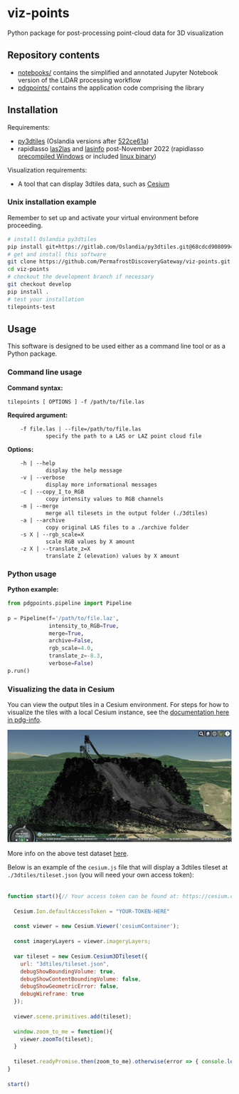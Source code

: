 # viz-points
Python package for post-processing point-cloud data for 3D visualization

## Repository contents

- [notebooks/](notebooks/) contains the simplified and annotated Jupyter Notebook version of the LiDAR processing workflow
- [pdgpoints/](pdgpoints/) contains the application code comprising the library

## Installation

Requirements:
- [py3dtiles](https://gitlab.com/oslandia/py3dtiles) (Oslandia versions after [522ce61a](https://gitlab.com/Oslandia/py3dtiles/-/blob/522ce61a0c2cbeb496ba4862e14477bb941b23a3/py3dtiles/merger.py))
- rapidlasso [las2las](https://rapidlasso.com/lastools/las2las/) and [lasinfo](https://rapidlasso.com/lastools/lasinfo/) post-November 2022 (rapidlasso [precompiled Windows](https://github.com/LAStools/LAStools/blob/master/README.md#links) or included [linux binary](https://rapidlasso.de/release-of-lastoolslinux/))

Visualization requirements:
- A tool that can display 3dtiles data, such as [Cesium](https://cesium.com)

### Unix installation example

Remember to set up and activate your virtual environment before proceeding.

```bash
# install Oslandia py3dtiles
pip install git+https://gitlab.com/Oslandia/py3dtiles.git@68cdcd9080994d38614d3aa5db75cea2456298cf
# get and install this software
git clone https://github.com/PermafrostDiscoveryGateway/viz-points.git
cd viz-points
# checkout the development branch if necessary
git checkout develop
pip install .
# test your installation
tilepoints-test
```

## Usage

This software is designed to be used either as a command line tool or as a Python package.

### Command line usage

**Command syntax:**
```
tilepoints [ OPTIONS ] -f /path/to/file.las
```

**Required argument:**
```
    -f file.las | --file=/path/to/file.las
            specify the path to a LAS or LAZ point cloud file
```

**Options:**
```
    -h | --help
            display the help message
    -v | --verbose
            display more informational messages
    -c | --copy_I_to_RGB
            copy intensity values to RGB channels
    -m | --merge
            merge all tilesets in the output folder (./3dtiles)
    -a | --archive
            copy original LAS files to a ./archive folder
    -s X | --rgb_scale=X
            scale RGB values by X amount
    -z X | --translate_z=X
            translate Z (elevation) values by X amount
```

### Python usage

**Python example:**
```python
from pdgpoints.pipeline import Pipeline

p = Pipeline(f='/path/to/file.laz',
             intensity_to_RGB=True,
             merge=True,
             archive=False,
             rgb_scale=4.0,
             translate_z=-8.3,
             verbose=False)
p.run()
```

### Visualizing the data in Cesium

You can view the output tiles in a Cesium environment. For steps for how to visualize the tiles with a local Cesium instance, see the [documentation here in pdg-info](https://github.com/julietcohen/pdg-info/blob/main/05_displaying-the-tiles.md#option-1-run-cesium-locally).

![Test dataset](pdgpoints/testdata/lp.png)

More info on the above test dataset [here](pdgpoints/testdata/README.md).

Below is an example of the `cesium.js` file that will display a 3dtiles tileset at `./3dtiles/tileset.json` (you will need your own access token):


```javascript

function start(){// Your access token can be found at: https://cesium.com/ion/tokens.

  Cesium.Ion.defaultAccessToken = "YOUR-TOKEN-HERE"

  const viewer = new Cesium.Viewer('cesiumContainer');

  const imageryLayers = viewer.imageryLayers;

  var tileset = new Cesium.Cesium3DTileset({
    url: "3dtiles/tileset.json",
    debugShowBoundingVolume: true,
    debugShowContentBoundingVolume: false,
    debugShowGeometricError: false,
    debugWireframe: true
  });

  viewer.scene.primitives.add(tileset);

  window.zoom_to_me = function(){
    viewer.zoomTo(tileset);
  }

  tileset.readyPromise.then(zoom_to_me).otherwise(error => { console.log(error) });
}

start()
```